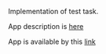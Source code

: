 <p>Implementation of test task.</p>
<p>App description is <a href="https://vk.com/@maxpfrontend-testovoe-zadanie-2">here</a></p>
<p>App is available by this <a href="http://y92067fr.beget.tech">link</a></p>
